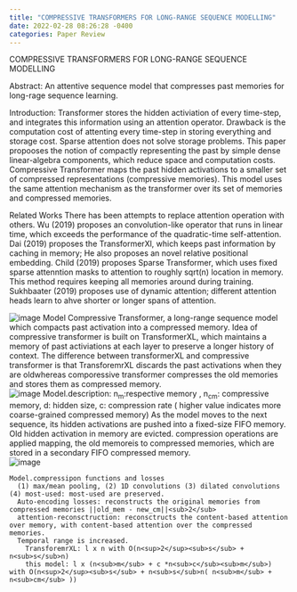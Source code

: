 ```yaml
---
title: "COMPRESSIVE TRANSFORMERS FOR LONG-RANGE SEQUENCE MODELLING"
date: 2022-02-28 08:26:28 -0400
categories: Paper Review
---
```

COMPRESSIVE TRANSFORMERS FOR LONG-RANGE SEQUENCE MODELLING


Abstract: An attentive sequence model that compresses past memories for long-rage sequence learning.  

Introduction:
  Transformer stores the hidden activiation of every time-step, and integrates this information using an attention operator.  Drawback is the computation cost of attenting every time-step in storing everything and storage cost.  Sparse attention does not solve storage problems.  This paper propooses the notion of compactly representing the past by simple dense linear-algebra components, which reduce space and computation costs.  
  Compressive Transformer maps the past hidden activations to a smaller set of compressed representations (compressive memories).  This model uses the same attention mechanism as the transformer over its set of memories and compressed memories.  
  
Related Works
  There has been attempts to replace attention operation with others.  Wu (2019) proposes an convolution-like operator that runs in linear time, which exceeds the performance of the quadratic-time self-attention.  Dai (2019) proposes the TransformerXl, which keeps past information by caching in memory;  He also proposes an novel relative positional embedding.  Child (2019) proposes Sparse Transformer, which uses fixed sparse attenntion masks to attention to roughly sqrt(n) location in memory.  This method requires keeping all memories around during training.  Sukhbaater (2019) proposes use of dynamic attention; different attention heads learn to ahve shorter or longer spans of attention.  
  
  
![image](https://user-images.githubusercontent.com/36841216/156104732-3ca62a91-ea0d-4b01-864a-733ae0dee890.png)
  Model
    Compressive Transformer, a long-range sequence model which compacts past activation into a compressed memory.  Idea of compressive transformer is built on TransformerXL, which maintains a memory of past activiations at each layer to preserve a longer history of context.  The difference between transformerXL and compressive transformer is that TransforemrXL discards the past activations when they are oldwhereas comporessive transformer compresses the old memories and stores them as compressed memory.  
    ![image](https://user-images.githubusercontent.com/36841216/156108657-a1f86e69-e94a-4a9a-bdf7-0336272e1a3c.png)
  Model.description:   n<sub>m</sub>:respective memory , n<sub>cm</sub>: compressive memory, d: hidden size, c: compression rate ( higher value indicates more coarse-grained compressed memory)
      As the model moves to the next sequence, its hidden activations are pushed into a fixed-size FIFO memory.  Old hidden activation in memory are evicted.  compression operations are applied mapping,  the old memoreis to compressed memories, which are stored in a secondary FIFO compressed memory.  
![image](https://user-images.githubusercontent.com/36841216/156108763-11c49de8-99a5-4462-88fa-289e21d6ef2e.png)

    Model.compressipon functions and losses
      (1) max/mean pooling, (2) 1D convolutions (3) dilated convolutions (4) most-used: most-used are preserved.
      Auto-encoding losses: reconstructs the original memories from compressed memories ||old_mem - new_cm||<sub>2</sub>
      attention-reconsctruction: reconsctructs the content-based attention over memory, with content-based attention over the compressed memories.
      Temporal range is increased.  
        TransforemrXL: l x n with O(n<sup>2</sup><sub>s</sub> + n<sub>s</sub>n)
        this model: l x (n<sub>m</sub> + c *n<sub>c</sub><sub>m</sub>) with O(n<sup>2</sup><sub>s</sub> + n<sub>s</sub>n( n<sub>m</sub> + n<sub>cm</sub> ))
    
    
    
    
